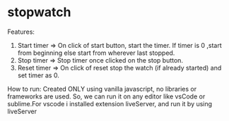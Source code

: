 # stopwatch

Features:
1. Start timer => On click of start button, start the timer. If timer is 0 ,start from beginning else start from wherever last stopped.
2. Stop  timer => Stop timer once clicked on the stop button.
3. Reset timer => On click of reset stop the watch (if already started) and set timer as 0.

How to run:
Created  ONLY using  vanilla javascript, no libraries or frameworks are used. So, we can run it on any editor like vsCode or sublime.For vscode i installed 
extension liveServer, and run it by using liveServer
